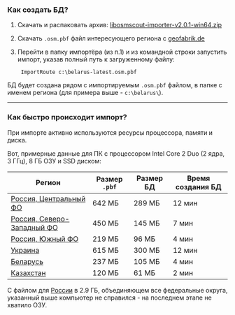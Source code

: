 ### **Как создать БД?**

1. Скачать и распаковать архив: [libosmscout-importer-v2.0.1-win64.zip](https://github.com/zedxxx/libosmscout-route/releases/download/v2.0.1/libosmscout-importer-v2.0.1-win64.zip)
2. Скачать `.osm.pbf` файл интересующего региона с [geofabrik.de](https://download.geofabrik.de/)
3. Перейти в папку импортёра (из п.1) и из командной строки запустить импорт, указав полный путь к загруженному файлу:

        ImportRoute c:\belarus-latest.osm.pbf

 БД будет создана рядом с импортируемым `.osm.pbf` файлом, в папке с именем региона (для примера выше - `c:\belarus\`).

---

### **Как быстро происходит импорт?**

При импорте активно используются ресурсы процессора, памяти и диска.

Вот, примерные данные для ПК с процессором Intel Core 2 Duo (2 ядра, 3 ГГц), 8 ГБ ОЗУ и SSD диском:

 Регион | Размер `.pbf` | Размер БД | Время создания БД
 -------| --------------------- | ------------- | ----------------------
 [Россия, Центральный ФО](https://download.geofabrik.de/russia/central-fed-district.html)| 642 МБ | 289 МБ | 12 мин 
 [Россия, Северо-Западный ФО](https://download.geofabrik.de/russia/northwestern-fed-district.html)| 450 МБ | 145 МБ | 7 мин
 [Россия, Южный ФО](https://download.geofabrik.de/russia/south-fed-district.html)| 219 МБ | 96 МБ | 4 мин
 [Украина](https://download.geofabrik.de/europe/ukraine.html)| 615 МБ | 300 МБ | 12 мин
 [Беларусь](https://download.geofabrik.de/europe/belarus.html) | 237 МБ | 105 МБ | 4 мин
 [Казахстан](https://download.geofabrik.de/asia/kazakhstan.html) | 120 МБ | 61 МБ | 2 мин

С файлом для [России](https://download.geofabrik.de/russia.html) в 2.9 ГБ, объединяющем все федеральные округа, указанный выше компьютер не справился - на последнем этапе не хватило ОЗУ.
 
